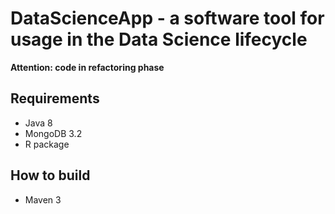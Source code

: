# DataScienceApp - a software tool for usage in the Data Science lifecycle

**Attention: code in refactoring phase**

## Requirements

* Java 8
* MongoDB 3.2
* R package

## How to build

* Maven 3
